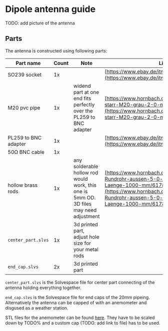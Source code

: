 # Dipole antenna guide

TODO: add picture of the antenna

## Parts
The antenna is constructed using following parts:

| Part name             | Count | Note                                                                                         | Link |
|---|---|---|---|
| SO239 socket          | 1x    |                                                                                              | [https://www.ebay.de/itm/294407664610](https://www.ebay.de/itm/294407664610) |
| M20 pvc pipe          | 1x    | widend part at one end fits perfectly over the PL259 to BNC adapter                          | [https://www.hornbach.de/shop/Installationsrohr-starr-M20-grau-2-0-m/10367394/artikel.html](https://www.hornbach.de/shop/Installationsrohr-starr-M20-grau-2-0-m/10367394/artikel.html) |
| PL259 to BNC adapter  | 1x    |                                                                                              | [https://www.ebay.de/itm/384868148089](https://www.ebay.de/itm/384868148089) |
| 50Ω BNC cable         | 1x    |                                                                                              |      |
| hollow brass rods     | 1x    | any solderable hollow rod would work, this one is 5mm OD. 3D files may need adjustment       | [https://www.hornbach.de/shop/Messing-Rundrohr-aussen-5-0-mm-innen-4-1-mm-Laenge-1000-mm/6178978/artikel.html](https://www.hornbach.de/shop/Messing-Rundrohr-aussen-5-0-mm-innen-4-1-mm-Laenge-1000-mm/6178978/artikel.html) |
| `center_part.slvs`    | 1x    | 3d printed part, adjust hole size for your metal rods                                        |      |
| `end_cap.slvs`        | 2x    | 3d printed part                                                                              |      |

`center_part.slvs` is the Solvespace file for center part connecting of the antenna holding everything together.

`end_cap.slvs` is the Solvespace file for end caps of the 20mm pipeing. Alternatively the antenna can be capped of with an anemometer and disgused as a weather station.

STL files for the anemometer can be found [here](TODO).
They have to be scaled down by TODO% and a custom cap (TODO: add link to file) has to be used.
